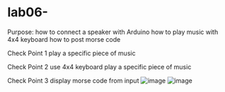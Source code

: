 # lab06-
Purpose:
  how to connect a speaker with Arduino
  how to play music with 4x4 keyboard
  how to post morse code
  
Check Point 1
  play a specific piece of music 

Check Point 2
  use 4x4 keyboard play a specific piece of music 

Check Point 3
  display morse code from input 
![image](https://user-images.githubusercontent.com/47807136/194037032-a541778e-790c-4923-80eb-304cd23c7abf.png)
![image](https://user-images.githubusercontent.com/47807136/194037051-ee3afb17-9590-4d75-97a3-5c67e3ce8941.png)

